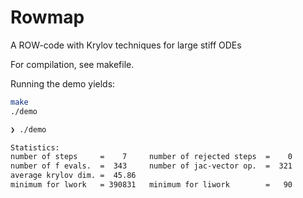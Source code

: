 # Rowmap

A ROW-code with Krylov techniques for large stiff ODEs


For compilation, see makefile. 

Running the demo yields:

```sh 
make
./demo

❯ ./demo

Statistics: 
number of steps     =    7     number of rejected steps  =    0
number of f evals.  =  343     number of jac-vector op.  =  321
average krylov dim. =  45.86
minimum for lwork   = 390831   minimum for liwork        =   90
````
